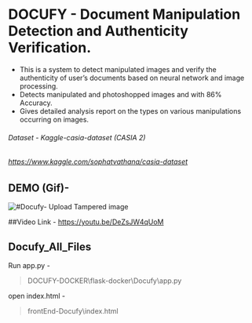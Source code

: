 
# DOCUFY - Document Manipulation Detection and Authenticity Verification.

- This is a system to detect manipulated images and verify the authenticity of user’s documents based on neural network and image processing.
-  Detects manipulated and photoshopped images and with 86% Accuracy.
-  Gives detailed analysis report on the types on various manipulations occurring on images.

###### Dataset - Kaggle-casia-dataset (CASIA 2)
###### https://www.kaggle.com/sophatvathana/casia-dataset
## DEMO (Gif)-

![#Docufy- Upload Tampered image](Docufy2.gif)


##Video Link - https://youtu.be/DeZsJW4qUoM
## Docufy_All_Files
Run app.py - 
> DOCUFY-DOCKER\flask-docker\Docufy\app.py

open index.html - 
> frontEnd-Docufy\index.html
